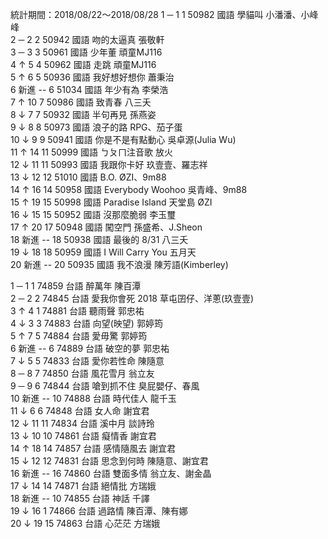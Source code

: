 統計期間：2018/08/22～2018/08/28
1 	─ 	1 	1 	50982 	國語 	學貓叫 	小潘潘、小峰峰 		
2 	─ 	2 	2 	50942 	國語 	吻的太逼真 	張敬軒 		
3 	─ 	3 	3 	50961 	國語 	少年董 	頑童MJ116 		
4 	↑ 	5 	4 	50962 	國語 	走跳 	頑童MJ116 		
5 	↑ 	6 	5 	50936 	國語 	我好想好想你 	蕭秉治 		
6 	新進 	-- 	6 	51034 	國語 	年少有為 	李榮浩 		
7 	↑ 	10 	7 	50986 	國語 	致青春 	八三夭 		
8 	↓ 	7 	7 	50932 	國語 	半句再見 	孫燕姿 		
9 	↓ 	8 	8 	50973 	國語 	浪子的路 	RPG、茄子蛋 		
10 	↓ 	9 	9 	50941 	國語 	你是不是有點動心 	吳卓源(Julia Wu) 		
11 	↑ 	14 	11 	50999 	國語 	ㄅㄆㄇ注音歌 	放火 		
12 	↓ 	11 	11 	50993 	國語 	我跟你卡好 	玖壹壹、羅志祥 		
13 	↓ 	12 	12 	51010 	國語 	B.O. 	ØZI、9m88 		
14 	↑ 	16 	14 	50958 	國語 	Everybody Woohoo 	吳青峰、9m88 		
15 	↑ 	19 	15 	50998 	國語 	Paradise Island 天堂島 	ØZI 		
16 	↓ 	15 	15 	50952 	國語 	沒那麼脆弱 	李玉璽 		
17 	↑ 	20 	17 	50948 	國語 	闖空門 	孫盛希、J.Sheon 		
18 	新進 	-- 	18 	50938 	國語 	最後的 8/31 	八三夭 		
19 	↓ 	18 	18 	50959 	國語 	I Will Carry You 	五月天 		
20 	新進 	-- 	20 	50935 	國語 	我不浪漫 	陳芳語(Kimberley)

1 	─ 	1 	1 	74859 	台語 	醉萬年 	陳百潭 		
2 	─ 	2 	2 	74845 	台語 	愛我你會死 2018 	草屯囝仔、洋蔥(玖壹壹) 		
3 	↑ 	4 	1 	74881 	台語 	聽雨聲 	郭忠祐 		
4 	↓ 	3 	3 	74883 	台語 	向望(映望) 	郭婷筠 		
5 	↑ 	7 	5 	74884 	台語 	愛毋驚 	郭婷筠 		
6 	新進 	-- 	6 	74889 	台語 	破空的夢 	郭忠祐 		
7 	↓ 	5 	5 	74833 	台語 	愛你若性命 	陳隨意 		
8 	─ 	8 	7 	74850 	台語 	風花雪月 	翁立友 		
9 	─ 	9 	6 	74844 	台語 	嗆到抓不住 	臭屁嬰仔、春風 		
10 	新進 	-- 	10 	74888 	台語 	時代佳人 	龍千玉 		
11 	↓ 	6 	6 	74848 	台語 	女人命 	謝宜君 		
12 	↓ 	11 	11 	74834 	台語 	溪中月 	談詩玲 		
13 	↓ 	10 	10 	74861 	台語 	癡情香 	謝宜君 		
14 	↑ 	18 	14 	74857 	台語 	感情隨風去 	謝宜君 		
15 	↓ 	12 	12 	74831 	台語 	思念到何時 	陳隨意、謝宜君 		
16 	新進 	-- 	16 	74860 	台語 	雙面多情 	翁立友、謝金晶 		
17 	↓ 	14 	14 	74871 	台語 	絕情批 	方瑞娥 		
18 	新進 	-- 	10 	74855 	台語 	神話 	千譯 		
19 	↓ 	16 	1 	74866 	台語 	過路情 	陳百潭、陳有娜 		
20 	↓ 	19 	15 	74863 	台語 	心茫茫 	方瑞娥